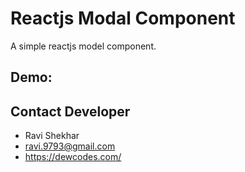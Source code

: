 # Reactjs Modal Component 
A simple reactjs model component.

## Demo:

## Contact Developer
* Ravi Shekhar
* ravi.9793@gmail.com
* https://dewcodes.com/